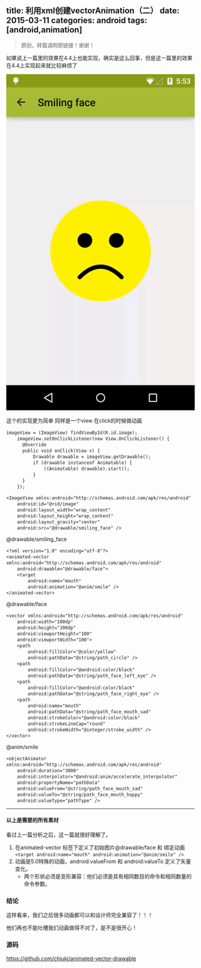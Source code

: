 title: 利用xml创建vectorAnimation（二）
date: 2015-03-11
categories: android
tags: [android,animation]
---

> 原创，转载请附原链接！谢谢！

如果说上一篇里的效果在4.4上也能实现，确实是这么回事，但是这一篇里的效果在4.4上实现起来就比较麻烦了

![gif-1](res/vector-animation-xml-3.gif)

<!-- more -->

这个的实现更为简单 同样是一个view 在click的时候做动画

````
imageView = (ImageView) findViewById(R.id.image);
    imageView.setOnClickListener(new View.OnClickListener() {
      @Override
      public void onClick(View v) {
          Drawable drawable = imageView.getDrawable();
          if (drawable instanceof Animatable) {
              ((Animatable) drawable).start();
          }
      }
    });
````

````
<ImageView xmlns:android="http://schemas.android.com/apk/res/android"
    android:id="@+id/image"
    android:layout_width="wrap_content"
    android:layout_height="wrap_content"
    android:layout_gravity="center"
    android:src="@drawable/smiling_face" />
````

@drawable/smiling_face

````
<?xml version="1.0" encoding="utf-8"?>
<animated-vector xmlns:android="http://schemas.android.com/apk/res/android"
    android:drawable="@drawable/face">
    <target
        android:name="mouth"
        android:animation="@anim/smile" />
</animated-vector>
````

@drawable/face

````
<vector xmlns:android="http://schemas.android.com/apk/res/android"
    android:width="200dp"
    android:height="200dp"
    android:viewportHeight="100"
    android:viewportWidth="100">
    <path
        android:fillColor="@color/yellow"
        android:pathData="@string/path_circle" />
    <path
        android:fillColor="@android:color/black"
        android:pathData="@string/path_face_left_eye" />
    <path
        android:fillColor="@android:color/black"
        android:pathData="@string/path_face_right_eye" />
    <path
        android:name="mouth"
        android:pathData="@string/path_face_mouth_sad"
        android:strokeColor="@android:color/black"
        android:strokeLineCap="round"
        android:strokeWidth="@integer/stroke_width" />
</vector>
````

@anim/smile

````
<objectAnimator xmlns:android="http://schemas.android.com/apk/res/android"
    android:duration="3000"
    android:interpolator="@android:anim/accelerate_interpolator"
    android:propertyName="pathData"
    android:valueFrom="@string/path_face_mouth_sad"
    android:valueTo="@string/path_face_mouth_happy"
    android:valueType="pathType" />
````

----

#### 以上是需要的所有素材

看过上一篇分析之后，这一篇就很好理解了。

1. 在animated-vector 标签下定义了初始图片@drawable/face 和 绑定动画 ` <target android:name="mouth" android:animation="@anim/smile" /> `
2. 动画是5.0特殊的动画，android:valueFrom 和 android:valueTo 定义了矢量变化。
   * 两个形状必须是变形兼容：他们必须是具有相同数目的命令和相同数量的命令参数。
   
### 结论

这样看来，我们之后很多动画都可以和设计师完全兼容了！！！

他们再也不能吐槽我们动画做得不对了，是不是很开心！

### 源码

<https://github.com/chiuki/animated-vector-drawable>